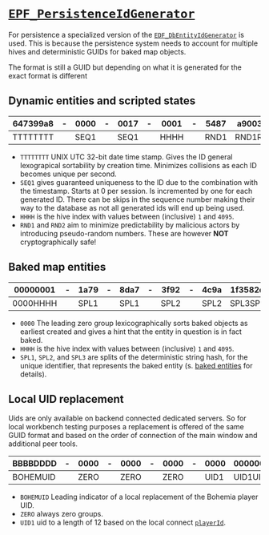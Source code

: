 # [`EPF_PersistenceIdGenerator`](https://enfusionengine.com/api/redirect?to=enfusion://ScriptEditor/Scripts/Game/EPF_PersistenceIdGenerator.c;1)
For persistence a specialized version of the [`EDF_DbEntityIdGenerator`](https://enfusionengine.com/api/redirect?to=enfusion://ScriptEditor/Scripts/Game/EDF_DbEntityIdGenerator.c;1) is used. This is because the persistence system needs to account for multiple hives and deterministic GUIDs for baked map objects.

The format is still a GUID but depending on what it is generated for the exact format is different

## Dynamic entities and scripted states
| 647399a8     | - | 0000      | - | 0017     | - | 0001          | - | 5487         | a9003c24 |
|--------------|---|-----------|---|----------|---|---------------|---|--------------|----------|
| TTTTTTTT     |   | SEQ1      |   | SEQ1     |   | HHHH          |   | RND1         | RND1RND2 |

- `TTTTTTTT` UNIX UTC 32-bit date time stamp. Gives the ID general lexograpical sortability by creation time. Minimizes collisions as each ID becomes unique per second.
- `SEQ1` gives guaranteed uniqueness to the ID due to the combination with the timestamp. Starts at 0 per session. Is incremented by one for each generated ID. There can be skips in the sequence number making their way to the database as not all generated ids will end up being used.
- `HHHH` is the hive index with values between (inclusive) `1` and `4095`.
- `RND1` and `RND2` aim to minimize predictability by malicious actors by introducing pseudo-random numbers. These are however **NOT** cryptographically safe!

## Baked map entities
| 00000001     | - | 1a79      | - | 8da7     | - | 3f92          | - | 4c9a         | 1f3582d7 |
|--------------|---|-----------|---|----------|---|---------------|---|--------------|----------|
| 0000HHHH     |   | SPL1      |   | SPL1     |   | SPL2          |   | SPL2         | SPL3SPL3 |

- `0000` The leading zero group lexicographically sorts baked objects as earliest created and gives a hint that the entity in question is in fact baked.
- `HHHH` is the hive index with values between (inclusive) `1` and `4095`.
- `SPL1`, `SPL2`, and `SPL3` are splits of the deterministic string hash, for the unique identifier, that represents the baked entity (s. [baked entities](baked-entities.md#identification) for details). 

## Local UID replacement
Uids are only available on backend connected dedicated servers. So for local workbench testing purposes a replacement is offered of the same GUID format and based on the order of connection of the main window and additional peer tools.

| BBBBDDDD     | - | 0000      | - | 0000     | - | 0000          | - | 0000         | 00000001 |
|--------------|---|-----------|---|----------|---|---------------|---|--------------|----------|
| BOHEMUID     |   | ZERO      |   | ZERO     |   | ZERO          |   | UID1         | UID1UID1 |

- `BOHEMUID` Leading indicator of a local replacement of the Bohemia player UID.
- `ZERO` always zero groups.
- `UID1` uid to a length of 12 based on the local connect [`playerId`](https://enfusionengine.com/api/redirect?to=enfusion://ScriptEditor/Scripts/Game/generated/GameMode/BaseGameMode.c;26).
